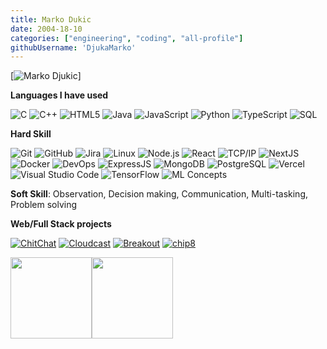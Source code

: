```yaml
---
title: Marko Dukic
date: 2004-18-10
categories: ["engineering", "coding", "all-profile"]
githubUsername: 'DjukaMarko'
---
```


[![Marko Djukic](https://img.shields.io/badge/-Marko%20Djukic-000000?style=for-the-badge&logo=react&logoColor=white)]

**Languages I have used**

![C](https://img.shields.io/badge/-C-000000?style=flat&logo=C)
![C++](https://img.shields.io/badge/-C++-000000?style=flat&logo=C%2B%2B&logoColor=00599C)
![HTML5](https://img.shields.io/badge/-HTML5-000000?style=flat&logo=HTML5)
![Java](https://img.shields.io/badge/-Java-000000?style=flat&logo=Java&logoColor=007396)
![JavaScript](https://img.shields.io/badge/-JavaScript-000000?style=flat&logo=javascript)
![Python](https://img.shields.io/badge/-Python-000000?style=flat&logo=python)
![TypeScript](https://img.shields.io/badge/-TypeScript-000000?style=flat&logo=typescript&logoColor=007ACC)
![SQL](https://img.shields.io/badge/-SQL-000000?style=flat&logo=MySQL)

**Hard Skill**

![Git](https://img.shields.io/badge/-Git-000000?style=flat&logo=git&logoColor=F05032)
![GitHub](https://img.shields.io/badge/-GitHub-000000?style=flat&logo=github&logoColor=FFFFFF)
![Jira](https://img.shields.io/badge/-Jira-000000?style=flat&logo=jira-software&logoColor=white&logoColor=0052CC)
![Linux](https://img.shields.io/badge/-Linux-000000?style=flat&logo=linux&logoColor=FCC624)
![Node.js](https://img.shields.io/badge/-Node.js-000000?style=flat&logo=node.js&logoColor=339933)
![React](https://img.shields.io/badge/-React-000000?style=flat&logo=React&logoColor=61DAFB)
![TCP/IP](https://img.shields.io/badge/-TCP/IP-000000?style=flat&logo=cisco&logoColor=white)
![NextJS](https://img.shields.io/badge/next.js-000000?style=for-the-badge&logo=nextdotjs&logoColor=white)
![Docker](https://img.shields.io/badge/-Docker-000000?style=flat)
![DevOps](https://img.shields.io/badge/-DevOps-000000?style=flat)
![ExpressJS](https://img.shields.io/badge/-ExpressJS-000000?style=flat)
![MongoDB](https://img.shields.io/badge/-MongoDB-000000?style=flat)
![PostgreSQL](https://img.shields.io/badge/-PostgreSQL-000000?style=flat)
![Vercel](https://img.shields.io/badge/-Vercel-000000?style=flat)
![Visual Studio Code](https://img.shields.io/badge/-VSCode-000000?style=flat)
![TensorFlow](https://img.shields.io/badge/-TensorFlow-000000?style=flat)
![ML Concepts](https://img.shields.io/badge/-ML-000000?style=flat)

**Soft Skill**:
Observation,
Decision making,
Communication,
Multi-tasking,
Problem solving

**Web/Full Stack projects**

[![ChitChat](https://img.shields.io/badge/%F0%9F%92%AC-ChitChat-000000?style=flat)](https://github.com/DjukaMarko/ChitChat)
[![Cloudcast](https://img.shields.io/badge/%F0%9F%8C%A1%EF%B8%8F-Cloudcast-000000?style=flat)](https://github.com/DjukaMarko/Weather-Station)
[![Breakout](https://img.shields.io/badge/%F0%9F%91%BE-Breakout-000000)](https://github.com/DjukaMarko/Breakout)
[![chip8](https://img.shields.io/badge/%F0%9F%96%A5%EF%B8%8F-Chip8-000000)](https://github.com/DjukaMarko/chip8)


<img align="" height='130px' src="https://github-readme-stats.vercel.app/api?username=DjukaMarko&hide_title=true&show_icons=true&include_all_commits=true&line_height=21&bg_color=0,EC6C6C,FFD479,FFFC79,73FA79" /><img align="" height='130px' src="https://github-readme-stats.vercel.app/api/top-langs/?username=DjukaMarko&hide_title=true&layout=compact&bg_color=0,73FA79,73FDFF,7A81FF" />

